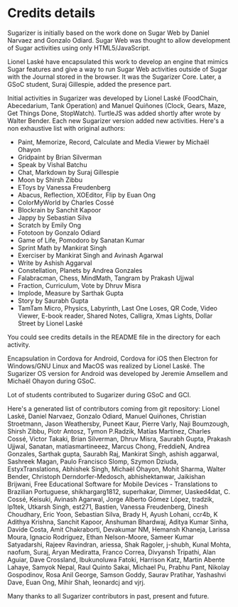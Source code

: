 
# Credits details

Sugarizer is initially based on the work done on Sugar Web by Daniel Narvaez and Gonzalo Odiard. Sugar Web was thought to allow development of Sugar activities using only HTML5/JavaScript.

Lionel Laské have encapsulated this work to develop an engine that mimics Sugar features and give a way to run Sugar Web activities outside of Sugar with the Journal stored in the browser. It was the Sugarizer Core. Later, a GSoC student, Suraj Gillespie, added the presence part.

Initial activities in Sugarizer was developed by Lionel Laské (FoodChain, Abecedarium, Tank Operation) and Manuel Quiñones (Clock, Gears, Maze, Get Things Done, StopWatch). TurtleJS was added shortly after wrote by Walter Bender. Each new Sugarizer version added new activities. Here's a non exhaustive list with original authors:

* Paint, Memorize, Record, Calculate and Media Viewer by Michaël Ohayon
* Gridpaint by Brian Silverman
* Speak by Vishal Batchu
* Chat, Markdown by Suraj Gillespie
* Moon by Shirsh Zibbu
* EToys by Vanessa Freudenberg
* Abacus, Reflection, XOEditor, Flip by Euan Ong  
* ColorMyWorld by Charles Cossé
* Blockrain by Sanchit Kapoor
* Jappy by Sebastian Silva
* Scratch by Emily Ong
* Fototoon by Gonzalo Odiard
* Game of Life, Pomodoro by Sanatan Kumar
* Sprint Math by Mankirat Singh
* Exerciser by Mankirat Singh and Avinash Agarwal
* Write by Ashish Aggarval
* Constellation, Planets by Andrea Gonzales
* Falabracman, Chess, MindMath, Tangram by Prakash Ujjwal
* Fraction, Curriculum, Vote by Dhruv Misra
* Implode, Measure by Sarthak Gupta
* Story by Saurabh Gupta
* TamTam Micro, Physics, Labyrinth, Last One Loses, QR Code, Video Viewer, E-book reader, Shared Notes, Calligra, Xmas Lights, Dollar Street by Lionel Laské

You could see credits details in the README file in the directory for each activity.

Encapsulation in Cordova for Android, Cordova for iOS then Electron for Windows/GNU Linux and MacOS was realized by Lionel Laské.
The Sugarizer OS version for Android was developed by Jeremie Amsellem and Michaël Ohayon during GSoC.

Lot of students contributed to Sugarizer during GSoC and GCI.

Here's a generated list of contributors coming from git repository: Lionel Laské, Daniel Narvaez, Gonzalo Odiard, Manuel Quiñones, Christian Stroetmann, Jason Weathersby, Puneet Kaur, Pierre Varly, Naji Boumzough, Shirsh Zibbu, Piotr Antosz, Tymon P.Radzik, Matías Martínez, Charles Cossé, Victor Takaki, Brian Silverman, Dhruv Misra, Saurabh Gupta, Prakash Ujjwal, Sanatan, matiasmartineeez, Marcus Chong, FreddieN, Andrea Gonzales, Sarthak gupta, Saurabh Raj, Mankirat Singh, ashish aggarwal, Sashreek Magan, Paulo Francisco Slomp, Szymon Dziuda, EstyxTranslations, Abhishek Singh, Michaël Ohayon, Mohit Sharma, Walter Bender, Christoph Derndorfer-Medosch, abhishektanwar, Jaikishan Brijwani, Free Educational Software for Mobile Devices - Translations to Brazilian Portuguese, shikhargarg1812, superhakar, Dimmer, Uasked4dat, C. Cossé, Keisuki, Avinash Agarwal, Jorge Alberto Gómez López, tradzik, lp1tek, Utkarsh Singh, est271, Bastien, Vanessa Freudenberg, Dinesh Choudhary, Eric Yoon, Sebastian Silva, Brady H, Ayush Lohani, ccr4b, K Adithya Krishna, Sanchit Kapoor, Anshuman Bhardwaj, Aditya Kumar Sinha, Davide Costa, Amit Chakraborti, Devakumar NM, Hemansh Khaneja, Larissa Moura, Ignacio Rodríguez, Ethan Nelson-Moore, Sameer Kumar Satyadarshi, Rajeev Ravindran, ariessa, Shak Ragoler, j-shubh, Kunal Mohta, naofum, Suraj, Aryan Mediratta, Franco Correa, Divyansh Tripathi, Alan Aguiar, Dave Crossland, Ibukunoluwa Fatoki, Harrison Katz, Martin Abente Lahaye, Samyok Nepal, Raul Quinto Sakai, Michael Pu, Prabhu Pant, Nikolay Gospodinov, Rosa Anil George, Samson Goddy, Saurav Pratihar, Yashashvi Dave, Euan Ong, Mihir Shah, leonardcj and vjrj.

Many thanks to all Sugarizer contributors in past, present and future.
